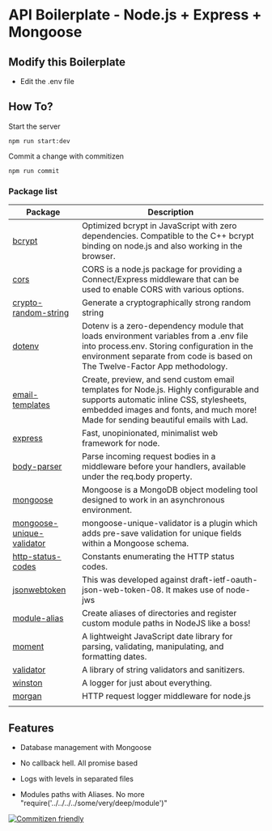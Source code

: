 ﻿
# API Boilerplate - Node.js + Express + Mongoose

## Modify this Boilerplate

- Edit the .env file

## How To?

Start the server

```
npm run start:dev
```  

Commit a change with commitizen

```
npm run commit
```

### Package list

| Package                    | Description                                                                                                                                                                                                             |
| -------------------------- | ----------------------------------------------------------------------------------------------------------------------------------------------------------------------------------------------------------------------- |
| [bcrypt](https://www.npmjs.com/package/bcrypt)                     | Optimized bcrypt in JavaScript with zero dependencies. Compatible to the C++ bcrypt binding on node.js and also working in the browser.                                                                                 |
| [cors](https://www.npmjs.com/package/cors)                       | CORS is a node.js package for providing a Connect/Express middleware that can be used to enable CORS with various options.                                                                                              |
| [crypto-random-string](https://www.npmjs.com/package/crypto-random-string)       | Generate a cryptographically strong random string                                                                                                                                                                       |
| [dotenv](https://www.npmjs.com/package/dotenv)                     | Dotenv is a zero-dependency module that loads environment variables from a .env file into process.env. Storing configuration in the environment separate from code is based on The Twelve-Factor App methodology.       |
| [email-templates](https://www.npmjs.com/package/email-templates)            | Create, preview, and send custom email templates for Node.js. Highly configurable and supports automatic inline CSS, stylesheets, embedded images and fonts, and much more! Made for sending beautiful emails with Lad. |
| [express](https://www.npmjs.com/package/express)                    | Fast, unopinionated, minimalist web framework for node.                                                                                                                                                                 |
| [body-parser](https://www.npmjs.com/package/body-parser)                    | Parse incoming request bodies in a middleware before your handlers, available under the req.body property.                                                                                                                                                                 |
| [mongoose](https://www.npmjs.com/package/mongoose)                    | Mongoose is a MongoDB object modeling tool designed to work in an asynchronous environment.                                                                                                                                                                  |
| [mongoose-unique-validator](https://www.npmjs.com/package/mongoose-unique-validator)                    | mongoose-unique-validator is a plugin which adds pre-save validation for unique fields within a Mongoose schema.                                                                                                                                                                  |
| [http-status-codes](https://www.npmjs.com/package/http-status-codes)          | Constants enumerating the HTTP status codes.                                                                                                                                                                            |
| [jsonwebtoken](https://www.npmjs.com/package/jsonwebtoken)               | This was developed against draft-ietf-oauth-json-web-token-08. It makes use of node-jws                                                                                                                                 |
| [module-alias](https://www.npmjs.com/package/module-alias)               | Create aliases of directories and register custom module paths in NodeJS like a boss!                                                                                                                                   |
| [moment](https://www.npmjs.com/package/moment)                     | A lightweight JavaScript date library for parsing, validating, manipulating, and formatting dates.                                                                                                                      |
| [validator](https://www.npmjs.com/package/validator)                  | A library of string validators and sanitizers.                                                                                                                                                                          |
| [winston](https://www.npmjs.com/package/winston)                    | A logger for just about everything.                                                                                                                                                                                     |
| [morgan](https://www.npmjs.com/package/morgan)  | HTTP request logger middleware for node.js
                                                                                             |

## Features

- Database management with Mongoose

- No callback hell. All promise based

- Logs with levels in separated files

- Modules paths with Aliases. No more "require('../../../../some/very/deep/module')"

  
  

[![Commitizen friendly](https://img.shields.io/badge/commitizen-friendly-brightgreen.svg)](http://commitizen.github.io/cz-cli/)
